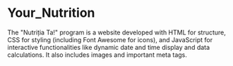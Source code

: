 # Your_Nutrition
The "Nutriția Ta!" program is a website developed with HTML for structure, CSS for styling (including Font Awesome for icons), and JavaScript for interactive functionalities like dynamic date and time display and data calculations. It also includes images and important meta tags.
